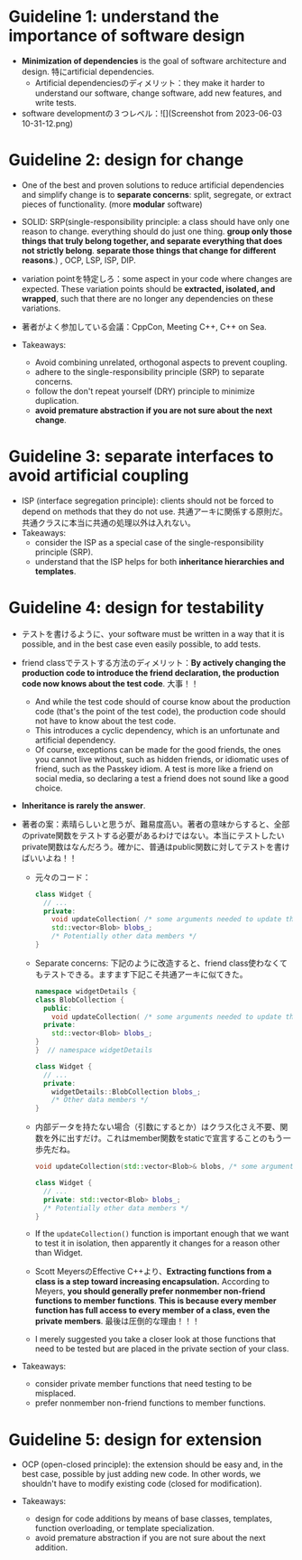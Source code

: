 # Guideline 1: understand the importance of software design

- **Minimization of dependencies** is the goal of software architecture and design. 特にartificial dependencies.
  - Artificial dependenciesのディメリット：they make it harder to understand our software, change software, add new features, and write tests.
- software developmentの３つレベル：![](Screenshot from 2023-06-03 10-31-12.png)

# Guideline 2: design for change

- One of the best and proven solutions to reduce artificial dependencies and simplify change is to **separate concerns**: split, segregate, or extract pieces of functionality. (more **modular** software)

- SOLID: SRP(single-responsibility principle: a class should have only one reason to change. everything should do just one thing. **group only those things that truly belong together, and separate everything that does not strictly belong**. **separate those things that change for different reasons**.) , OCP, LSP, ISP, DIP.
- variation pointを特定しろ：some aspect in your code where changes are expected. These variation points should be **extracted, isolated, and wrapped**, such that there are no longer any dependencies on these variations.

- 著者がよく参加している会議：CppCon, Meeting C++, C++ on Sea.
- Takeaways:
  - Avoid combining unrelated, orthogonal aspects to prevent coupling.
  - adhere to the single-responsibility principle (SRP) to separate concerns.
  - follow the don't repeat yourself (DRY) principle to minimize duplication.
  - **avoid premature abstraction if you are not sure about the next change**.

# Guideline 3: separate interfaces to avoid artificial coupling

- ISP (interface segregation principle): clients should not be forced to depend on methods that they do not use. 共通アーキに関係する原則だ。共通クラスに本当に共通の処理以外は入れない。
- Takeaways:
  - consider the ISP as a special case of the single-responsibility principle (SRP).
  - understand that the ISP helps for both **inheritance hierarchies and templates**.

# Guideline 4: design for testability

- テストを書けるように、your software must be written in a way that it is possible, and in the best case even easily possible, to add tests.
- friend classでテストする方法のディメリット：**By actively changing the production code to introduce the friend declaration, the production code now knows about the test code**. 大事！！
  - And while the test code should of course know about the production code (that's the point of the test code), the production code should not have to know about the test code.
  - This introduces a cyclic dependency, which is an unfortunate and artificial dependency.
  - Of course, exceptions can be made for the good friends, the ones you cannot live without, such as hidden friends, or idiomatic uses of friend, such as the Passkey idiom. A test is more like a friend on social media, so declaring a test a friend does not sound like a good choice.

- **Inheritance is rarely the answer**.

- 著者の案：素晴らしいと思うが、難易度高い。著者の意味からすると、全部のprivate関数をテストする必要があるわけではない。本当にテストしたいprivate関数はなんだろう。確かに、普通はpublic関数に対してテストを書けばいいよね！！

  - 元々のコード：

    ```c++
    class Widget {
      // ...
      private:
        void updateCollection( /* some arguments needed to update the collection */ );
        std::vector<Blob> blobs_;
        /* Potentially other data members */
    }
    ```

  - Separate concerns: 下記のように改造すると、friend class使わなくてもテストできる。ますます下記こそ共通アーキに似てきた。

    ```c++
    namespace widgetDetails {
    class BlobCollection {
      public:
        void updateCollection( /* some arguments needed to update the collection */ );
      private:
        std::vector<Blob> blobs_;
    }
    }  // namespace widgetDetails
    
    class Widget {
      // ...
      private:
        widgetDetails::BlobCollection blobs_;
        /* Other data members */
    }
    ```

  - 内部データを持たない場合（引数にするとか）はクラス化さえ不要、関数を外に出すだけ。これはmember関数をstaticで宣言することのもう一歩先だね。

    ```c++
    void updateCollection(std::vector<Blob>& blobs, /* some arguments needed to update the collection */);
    
    class Widget {
      // ...
      private: std::vector<Blob> blobs_;
      /* Potentially other data members */
    }
    ```

  - If the `updateCollection()` function is important enough that we want to test it in isolation, then apparently it changes for a reason other than Widget.
  - Scott MeyersのEffective C++より、**Extracting functions from a class is a step toward increasing encapsulation.** According to Meyers, **you should generally prefer nonmember non-friend functions to member functions**. **This is because every member function has full access to every member of a class, even the private members**. 最後は圧倒的な理由！！！
  - I merely suggested you take a closer look at those functions that need to be tested but are placed in the private section of your class.

- Takeaways:
  - consider private member functions that need testing to be misplaced.
  - prefer nonmember non-friend functions to member functions.

# Guideline 5: design for extension

- OCP (open-closed principle): the extension should be easy and, in the best case, possible by just adding new code. In other words, we shouldn't have to modify existing code (closed for modification).

- Takeaways:
  - design for code additions by means of base classes, templates, function overloading, or template specialization.
  - avoid premature abstraction if you are not sure about the next addition.